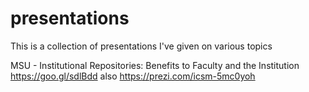 # presentations

This is a collection of presentations I've given on various topics

MSU - Institutional Repositories: Benefits to Faculty and the Institution
https://goo.gl/sdlBdd also https://prezi.com/icsm-5mc0yoh
